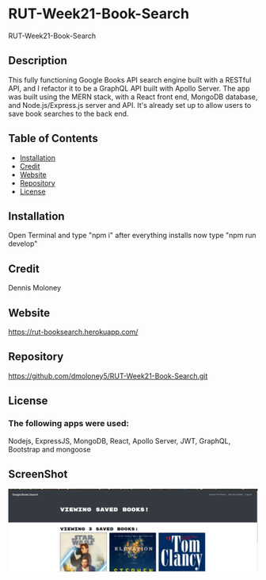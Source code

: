 # RUT-Week21-Book-Search
RUT-Week21-Book-Search
## Description
  This fully functioning Google Books API search engine built with a RESTful API, and I refactor it to be a GraphQL API built with Apollo Server. The app was built using the MERN stack, with a React front end, MongoDB database, and Node.js/Express.js server and API. It's already set up to allow users to save book searches to the back end.  

  
  ## Table of Contents
  * [Installation](#installation)
  * [Credit](#credit)
  * [Website](#Website)
  * [Repository](#Repository)
  * [License](#License)
  
  ## Installation
  Open Terminal and type "npm i"  after everything installs now type "npm run develop"

  ## Credit
  Dennis Moloney

  ## Website
  https://rut-booksearch.herokuapp.com/

  ## Repository
  https://github.com/dmoloney5/RUT-Week21-Book-Search.git

  ## License
  ### The following apps were used: 
  Nodejs, ExpressJS, MongoDB, React, Apollo Server, JWT, GraphQL, Bootstrap and mongoose
  
  ## ScreenShot
  ![screenshot](https://github.com/dmoloney5/RUT-Week21-Book-Search/blob/main/assets/Book%20Search.jpg)

  

